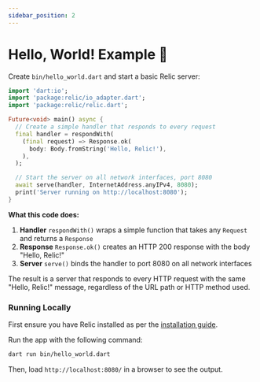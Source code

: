```yaml
---
sidebar_position: 2
---
```


# Hello, World! Example 🌟

Create `bin/hello_world.dart` and start a basic Relic server:

```dart
import 'dart:io';
import 'package:relic/io_adapter.dart';
import 'package:relic/relic.dart';

Future<void> main() async {
  // Create a simple handler that responds to every request
  final handler = respondWith(
    (final request) => Response.ok(
      body: Body.fromString('Hello, Relic!'),
    ),
  );

  // Start the server on all network interfaces, port 8080
  await serve(handler, InternetAddress.anyIPv4, 8080);
  print('Server running on http://localhost:8080');
}
```

**What this code does:**

1. **Handler** `respondWith()` wraps a simple function that takes any `Request` and returns a `Response`
2. **Response** `Response.ok()` creates an HTTP 200 response with the body "Hello, Relic!"
3. **Server** `serve()` binds the handler to port 8080 on all network interfaces

The result is a server that responds to every HTTP request with the same "Hello, Relic!" message, regardless of the URL path or HTTP method used.

### Running Locally
First ensure you have Relic installed as per the [installation guide](/getting-started/installation).

Run the app with the following command:

```bash
dart run bin/hello_world.dart
```

Then, load `http://localhost:8080/` in a browser to see the output.
